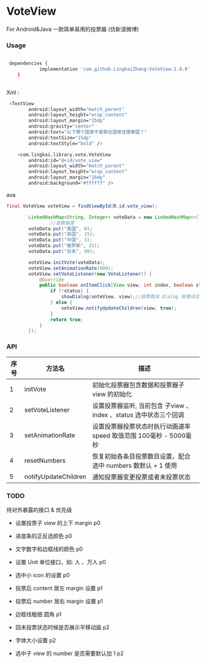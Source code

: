 # VoteView
For Android&Java 一款简单易用的投票器 (仿新浪微博)  

### Usage

```bash

 dependencies {
	        implementation 'com.github.LingkaiZhang:VoteView:1.0.0'
	}
	
```

Xml :

```bash
 <TextView
        android:layout_width="match_parent"
        android:layout_height="wrap_content"
        android:layout_margin="15dp"
        android:gravity="center"
        android:text="以下哪个国家不是联合国常任理事国？"
        android:textSize="15dp"
        android:textStyle="bold" />

    <com.lingkai.library.vote.VoteView
        android:id="@+id/vote_view"
        android:layout_width="match_parent"
        android:layout_height="wrap_content"
        android:layout_margin="16dp"
        android:background="#ffffff" />
```



ava



```java
final VoteView voteView = findViewById(R.id.vote_view);

        LinkedHashMap<String, Integer> voteData = new LinkedHashMap<>();
				//造数据源
        voteData.put("美国", 0);
        voteData.put("英国", 15);
        voteData.put("中国", 3);
        voteData.put("俄罗斯", 33);
        voteData.put("日本", 99);

        voteView.initVote(voteData);
        voteView.setAnimationRate(600);
        voteView.setVoteListener(new VoteListener() {
            @Override
            public boolean onItemClick(View view, int index, boolean status) {
                if (!status) {
                    showDialog(voteView, view);//投票取消 dialog 处理详见 Sample MainActivity
                } else {
                    voteView.notifyUpdateChildren(view, true);
                }
                return true;
            }
        });
```





### API



| 序号 | 方法名               | 描述                                                         |
| ---- | -------------------- | ------------------------------------------------------------ |
| 1    | initVote             | 初始化投票器包含数据和投票器子 view 的初始化                 |
| 2    | setVoteListener      | 设置投票器监听, 当前包含 子view 、index 、status 选中状态三个回调 |
| 3    | setAnimationRate     | 设置投票器投票状态时执行动画速率 speed 取值范围 100毫秒 - 5000毫秒 |
| 4    | resetNumbers         | 恢复初始各条目投票数目设置，配合选中 numbers 数默认 + 1 使用 |
| 5    | notifyUpdateChildren | 通知投票器变更投票或者未投票状态                             |



### TODO

 待对外暴露的接口 & 优先级

- 设置投票子 view 的上下 margin  p0

- 进度条的正反选颜色 p0

- 文字数字和边框线的颜色 p0

- 设置 Unit 单位接口，如: 人 、万人 p0 

- 选中小 icon 的设置 p0

- 投票后 content 居左 margin 设置 p1 

- 投票后 number 居右 margin 设置 p1 

- 边框线粗细 圆角 p1 

- 回未投票状态时候是否展示平移动画 p2 

- 字体大小设置 p2

- 选中子 view 的 number 是否需要默认加 1  p2 

